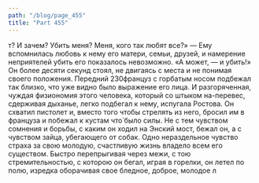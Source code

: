 ```yaml
---
path: "/blog/page_455"
title: "Part 455"
---
```


т? И зачем? Убить меня? Меня, кого так любят все?» — Ему вспомнилась любовь к нему его матери, семьи, друзей, и намерение неприятелей убить его показалось невозможно. «А может, — и убить!» Он более десяти секунд стоял, не двигаясь с места и не понимая своего положения. Передний 230француз с горбатым носом подбежал так близко, что уже видно было выражение его лица. И разгоряченная, чуждая физиономия этого человека, который со штыком на-перевес, сдерживая дыханье, легко подбегал к нему, испугала Ростова. Он схватил пистолет и, вместо того чтобы стрелять из него, бросил им в француза и побежал к кустам что́ было силы. Не с тем чувством сомнения и борьбы, с каким он ходил на Энский мост, бежал он, а с чувством зайца, убегающего от собак. Одно нераздельное чувство страха за свою молодую, счастливую жизнь владело всем его существом. Быстро перепрыгивая через межи, с тою стремительностью, с которою он бегал, играя в горелки, он летел по полю, изредка оборачивая свое бледное, доброе, молодое л
